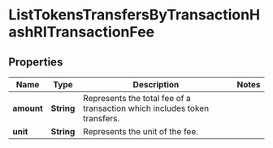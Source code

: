 

# ListTokensTransfersByTransactionHashRITransactionFee


## Properties

| Name | Type | Description | Notes |
|------------ | ------------- | ------------- | -------------|
|**amount** | **String** | Represents the total fee of a transaction which includes token transfers. |  |
|**unit** | **String** | Represents the unit of the fee. |  |



